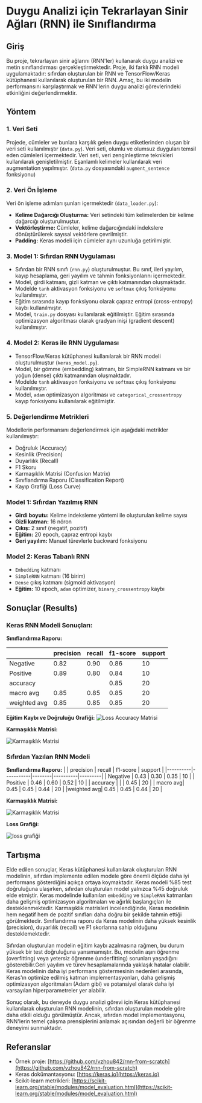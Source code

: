 # Duygu Analizi için Tekrarlayan Sinir Ağları (RNN) ile Sınıflandırma

## Giriş 

Bu proje, tekrarlayan sinir ağlarını (RNN'ler) kullanarak duygu analizi ve metin sınıflandırması gerçekleştirmektedir. Proje, iki farklı RNN modeli uygulamaktadır: sıfırdan oluşturulan bir RNN ve TensorFlow/Keras kütüphanesi kullanılarak oluşturulan bir RNN. Amaç, bu iki modelin performansını karşılaştırmak ve RNN'lerin duygu analizi görevlerindeki etkinliğini değerlendirmektir.

## Yöntem 

### 1. Veri Seti

Projede, cümleler ve bunlara karşılık gelen duygu etiketlerinden oluşan bir veri seti kullanılmıştır (`data.py`). Veri seti, olumlu ve olumsuz duyguları temsil eden cümleleri içermektedir. Veri seti, veri zenginleştirme teknikleri kullanılarak genişletilmiştir. Eşanlamlı kelimeler kullanılarak veri augmentation yapılmıştır. (`data.py` dosyasındaki `augment_sentence` fonksiyonu)

### 2. Veri Ön İşleme

Veri ön işleme adımları şunları içermektedir (`data_loader.py`):

* **Kelime Dağarcığı Oluşturma:** Veri setindeki tüm kelimelerden bir kelime dağarcığı oluşturulmuştur.
* **Vektörleştirme:** Cümleler, kelime dağarcığındaki indekslere dönüştürülerek sayısal vektörlere çevrilmiştir.
* **Padding:** Keras modeli için cümleler aynı uzunluğa getirilmiştir.

### 3. Model 1: Sıfırdan RNN Uygulaması

* Sıfırdan bir RNN sınıfı (`rnn.py`) oluşturulmuştur. Bu sınıf, ileri yayılım, kayıp hesaplama, geri yayılım ve tahmin fonksiyonlarını içermektedir.
* Model, girdi katmanı, gizli katman ve çıktı katmanından oluşmaktadır.
* Modelde `tanh` aktivasyon fonksiyonu ve `softmax` çıkış fonksiyonu kullanılmıştır.
* Eğitim sırasında kayıp fonksiyonu olarak çapraz entropi (cross-entropy) kaybı kullanılmıştır.
* Model, `train.py` dosyası kullanılarak eğitilmiştir. Eğitim sırasında optimizasyon algoritması olarak gradyan inişi (gradient descent) kullanılmıştır.

### 4. Model 2: Keras ile RNN Uygulaması

* TensorFlow/Keras kütüphanesi kullanılarak bir RNN modeli oluşturulmuştur (`keras_model.py`).
* Model, bir gömme (embedding) katmanı, bir SimpleRNN katmanı ve bir yoğun (dense) çıktı katmanından oluşmaktadır.
* Modelde `tanh` aktivasyon fonksiyonu ve `softmax` çıkış fonksiyonu kullanılmıştır.
* Model, `adam` optimizasyon algoritması ve `categorical_crossentropy` kayıp fonksiyonu kullanılarak eğitilmiştir.

### 5. Değerlendirme Metrikleri

Modellerin performansını değerlendirmek için aşağıdaki metrikler kullanılmıştır:

* Doğruluk (Accuracy)
* Kesinlik (Precision)
* Duyarlılık (Recall)
* F1 Skoru
* Karmaşıklık Matrisi (Confusion Matrix)
* Sınıflandırma Raporu (Classification Report)
* Kayıp Grafiği (Loss Curve)


### Model 1: Sıfırdan Yazılmış RNN

- **Girdi boyutu:** Kelime indeksleme yöntemi ile oluşturulan kelime sayısı
- **Gizli katman:** 16 nöron
- **Çıkış:** 2 sınıf (negatif, pozitif)
- **Eğitim:** 20 epoch, çapraz entropi kaybı
- **Geri yayılım:** Manuel türevlerle backward fonksiyonu

### Model 2: Keras Tabanlı RNN

- `Embedding` katmanı
- `SimpleRNN` katmanı (16 birim)
- `Dense` çıkış katmanı (sigmoid aktivasyon)
- **Eğitim:** 10 epoch, `adam` optimizer, `binary_crossentropy` kaybı

## Sonuçlar (Results)

### Keras RNN Modeli Sonuçları:

**Sınıflandırma Raporu:**

 |          | precision | recall | f1-score | support |
|----------|-----------|--------|----------|---------|
| Negative | 0.82      | 0.90   | 0.86     | 10      |
| Positive | 0.89      | 0.80   | 0.84     | 10      |
| accuracy |           |        | 0.85     | 20      |
| macro avg| 0.85      | 0.85   | 0.85     | 20      |
|weighted avg| 0.85      | 0.85   | 0.85     | 20      |

**Eğitim Kaybı ve Doğruluğu Grafiği:**
![Loss Accuracy Matrisi](Acc_loss_keras.png)

**Karmaşıklık Matrisi:**

![Karmaşıklık Matrisi](cm_keras.png)


### Sıfırdan Yazılan RNN Modeli
**Sınıflandırma Raporu:**
|          | precision | recall | f1-score | support |
|----------|-----------|--------|----------|---------|
| Negative | 0.43      | 0.30   | 0.35     | 10      |
| Positive | 0.46      | 0.60   | 0.52     | 10      |
| accuracy |           |        | 0.45     | 20      |
| macro avg| 0.45      | 0.45   | 0.44     | 20      |
|weighted avg| 0.45      | 0.45   | 0.44     | 20      |

**Karmaşıklık Matrisi:**

![Karmaşıklık Matrisi](cm_rnn.png)


**Loss Grafiği:**

![loss grafiği](loss_plot_rnn.png)

## Tartışma

Elde edilen sonuçlar, Keras kütüphanesi kullanılarak oluşturulan RNN modelinin, sıfırdan implemente edilen modele göre önemli ölçüde daha iyi performans gösterdiğini açıkça ortaya koymaktadır. Keras modeli %85 test doğruluğuna ulaşırken, sıfırdan oluşturulan model yalnızca %45 doğruluk elde etmiştir.
Keras modelinde kullanılan `embedding` ve `SimpleRNN` katmanları daha gelişmiş optimizasyon algoritmaları ve ağırlık başlangıçları ile desteklenmektedir.
Karmaşıklık matrisleri incelendiğinde, Keras modelinin hem negatif hem de pozitif sınıfları daha doğru bir şekilde tahmin ettiği görülmektedir. Sınıflandırma raporu da Keras modelinin daha yüksek kesinlik (precision), duyarlılık (recall) ve F1 skorlarına sahip olduğunu desteklemektedir.

Sıfırdan oluşturulan modelin eğitim kaybı azalmasına rağmen, bu durum yüksek bir test doğruluğuna yansımamıştır. Bu, modelin aşırı öğrenme (overfitting) veya yetersiz öğrenme (underfitting) sorunları yaşadığını gösterebilir.Geri yayılım ve türev hesaplamalarında yaklaşık hatalar olabilir.
Keras modelinin daha iyi performans göstermesinin nedenleri arasında, Keras'ın optimize edilmiş katman implementasyonları, daha gelişmiş optimizasyon algoritmaları (Adam gibi) ve potansiyel olarak daha iyi varsayılan hiperparametreler yer alabilir.

Sonuç olarak, bu deneyde duygu analizi görevi için Keras kütüphanesi kullanılarak oluşturulan RNN modelinin, sıfırdan oluşturulan modele göre daha etkili olduğu görülmüştür. Ancak, sıfırdan model implementasyonu, RNN'lerin temel çalışma prensiplerini anlamak açısından değerli bir öğrenme deneyimi sunmaktadır.


## Referanslar

- Örnek proje: [https://github.com/vzhou842/rnn-from-scratch](https://github.com/vzhou842/rnn-from-scratch)
- Keras dokümantasyonu: [https://keras.io](https://keras.io)
- Scikit-learn metrikleri: [https://scikit-learn.org/stable/modules/model_evaluation.html](https://scikit-learn.org/stable/modules/model_evaluation.html)
